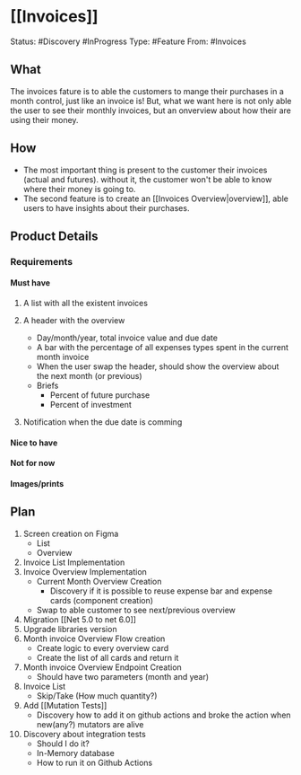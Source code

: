 # [[Invoices]]

Status: #Discovery #InProgress
Type: #Feature
From: #Invoices 

## What
The invoices fature is to able the customers to mange their purchases in a month control, just like an invoice is!
But, what we want here is not only able the user to see their monthly invoices, but an onverview about how their are using their money.

## How
- The most important thing is present to the customer their invoices (actual and futures). without it, the customer won't be able to know where their money is going to.
- The second feature is to create an [[Invoices Overview|overview]], able users to have insights about their purchases.


## Product Details
###  Requirements
#### Must have
1. A list with all the existent invoices
1. A header with the overview 
	- Day/month/year, total invoice value and due date
	- A bar with the percentage of all expenses types spent in the current month invoice
	-  When the user swap the header, should show the overview about the next month (or previous)
	- Briefs 
		- Percent of future purchase  
		- Percent of investment 

1. Notification when the due date is comming
#### Nice to have
#### Not for now
#### Images/prints

## Plan
1. Screen creation on Figma
	- List
	- Overview
1. Invoice List Implementation 
1. Invoice Overview Implementation 
	- Current Month Overview Creation 
		- Discovery if it is possible to reuse expense bar and expense cards (component creation)
	- Swap to able customer to see next/previous overview
1. Migration [[Net 5.0 to net 6.0]]
1. Upgrade libraries version
1. Month invoice Overview Flow creation
	- Create logic to every overview card 
	- Create the list of all cards and return it
1. Month invoice Overview Endpoint Creation
	- Should have two parameters (month and year)
1. Invoice List
	- Skip/Take (How much quantity?)
1. Add [[Mutation Tests]]
	- Discovery how to add it on github actions and broke the action when new(any?) mutators are alive
1. Discovery about integration tests
	- Should I do it?
	- In-Memory database 
	- How to run it on Github Actions

